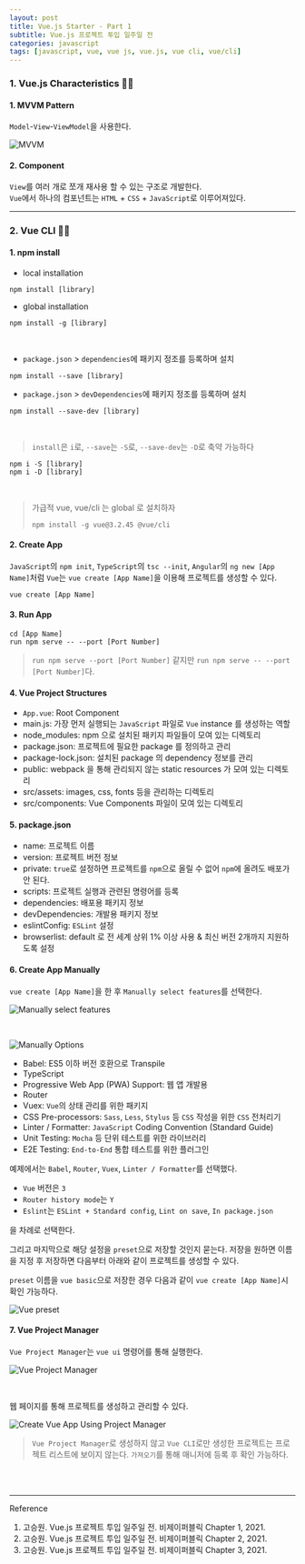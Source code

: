 ```yaml
---
layout: post
title: Vue.js Starter - Part 1
subtitle: Vue.js 프로젝트 투입 일주일 전
categories: javascript
tags: [javascript, vue, vue js, vue.js, vue cli, vue/cli]
---
```


<script async src="https://cpwebassets.codepen.io/assets/embed/ei.js"></script>

### 1. Vue.js Characteristics 👩‍💻

#### 1. MVVM Pattern

`Model`-`View`-`ViewModel`을 사용한다.

![MVVM](/assets/images/posts/2022-12-09-vue-starter-part1/mvvm.png)

#### 2. Component

`View`를 여러 개로 쪼개 재사용 할 수 있는 구조로 개발한다.  
`Vue`에서 하나의 컴포넌트는 `HTML` + `CSS` + `JavaScript`로 이루어져있다.

---

### 2. Vue CLI 👩‍💻

#### 1. npm install

- local installation

```shell
npm install [library]
```

- global installation

```shell
npm install -g [library]
```

<br>

- `package.json` > `dependencies`에 패키지 정조를 등록하며 설치

```shell
npm install --save [library]
```

- `package.json` > `devDependencies`에 패키지 정조를 등록하며 설치

```shell
npm install --save-dev [library]
```

<br>

> `install`은 `i`로, `--save`는 `-S`로, `--save-dev`는 `-D`로 축약 가능하다

```shell
npm i -S [library]
npm i -D [library]
```

<br>

> 가급적 vue, vue/cli 는 global 로 설치하자
> 
> ```shell
> npm install -g vue@3.2.45 @vue/cli
> ```

#### 2. Create App

`JavaScript`의 `npm init`, `TypeScript`의 `tsc --init`, 
`Angular`의 `ng new [App Name]`처럼 `Vue`는 `vue create [App Name]`을 
이용해 프로젝트를 생성할 수 있다.

```shell
vue create [App Name]
```

#### 3. Run App

```shell
cd [App Name]
run npm serve -- --port [Port Number]
```

> `run npm serve --port [Port Number]` 같지만 
> `run npm serve -- --port [Port Number]`다.

#### 4. Vue Project Structures

- `App.vue`: Root Component
- main.js: 가장 먼저 실행되는 `JavaScript` 파일로 `Vue` instance 를 생성하는 역할
- node_modules: npm 으로 설치된 패키지 파일들이 모여 있는 디렉토리
- package.json: 프로젝트에 필요한 package 를 정의하고 관리
- package-lock.json: 설치된 package 의 dependency 정보를 관리
- public: webpack 을 통해 관리되지 않는 static resources 가 모여 있는 디렉토리
- src/assets: images, css, fonts 등을 관리하는 디렉토리
- src/components: Vue Components 파일이 모여 있는 디렉토리

#### 5. package.json

- name: 프로젝트 이름
- version: 프로젝트 버전 정보
- private: `true`로 설정하면 프로젝트를 `npm`으로 올릴 수 없어 `npm`에 올려도 배포가 안 된다.
- scripts: 프로젝트 실행과 관련된 명령어를 등록
- dependencies: 배포용 패키지 정보
- devDependencies: 개발용 패키지 정보
- eslintConfig: `ESLint` 설정
- browserlist: default 로 전 세계 상위 1% 이상 사용 & 최신 버전 2개까지 지원하도록 설정

#### 6. Create App Manually

`vue create [App Name]`을 한 후 `Manually select features`를 선택한다.

![Manually select features](/assets/images/posts/2022-12-09-vue-starter-part1/vue-project-manually01.png)

<br>

![Manually Options](/assets/images/posts/2022-12-09-vue-starter-part1/vue-project-manually02.png)

- Babel: ES5 이하 버전 호환으로 Transpile
- TypeScript
- Progressive Web App (PWA) Support: 웹 앱 개발용
- Router
- Vuex: `Vue`의 상태 관리를 위한 패키지
- CSS Pre-processors: `Sass`, `Less`, `Stylus` 등 `CSS` 작성을 위한 `CSS` 전처리기
- Linter / Formatter: `JavaScript` Coding Convention (Standard Guide)
- Unit Testing: `Mocha` 등 단위 테스트를 위한 라이브러리
- E2E Testing: `End-to-End` 통합 테스트를 위한 플러그인

예제에서는 `Babel`, `Router`, `Vuex`, `Linter / Formatter`를 선택했다.  

- `Vue` 버전은 `3`
- `Router history mode`는 `Y`
- `Eslint`는 `ESLint + Standard config`, `Lint on save`, `In package.json`

을 차례로 선택한다.

그리고 마지막으로 해당 설정을 `preset`으로 저장할 것인지 묻는다. 저장을 원하면 이름을 지정 후 
저장하면 다음부터 아래와 같이 프로젝트를 생성할 수 있다.

`preset` 이름을 `vue basic`으로 저장한 경우 다음과 같이 `vue create [App Name]`시 확인 가능하다.

![Vue preset](/assets/images/posts/2022-12-09-vue-starter-part1/vue-project-manually03.png)

#### 7. Vue Project Manager

`Vue Project Manager`는 `vue ui` 명령어를 통해 실행한다.

![Vue Project Manager](/assets/images/posts/2022-12-09-vue-starter-part1/vue-ui.png)

<br>

웹 페이지를 통해 프로젝트를 생성하고 관리할 수 있다.

![Create Vue App Using Project Manager](/assets/images/posts/2022-12-09-vue-starter-part1/create-vue-using-project-manager.png)

> `Vue Project Manager`로 생성하지 않고 `Vue CLI`로만 생성한 프로젝트는 프로젝트 리스트에 보이지 않는다. 
> `가져오기`를 통해 매니저에 등록 후 확인 가능하다.

<br><br>

---
Reference

1. 고승원. Vue.js 프로젝트 투입 일주일 전. 비제이퍼블릭 Chapter 1, 2021.
2. 고승원. Vue.js 프로젝트 투입 일주일 전. 비제이퍼블릭 Chapter 2, 2021.
3. 고승원. Vue.js 프로젝트 투입 일주일 전. 비제이퍼블릭 Chapter 3, 2021.
